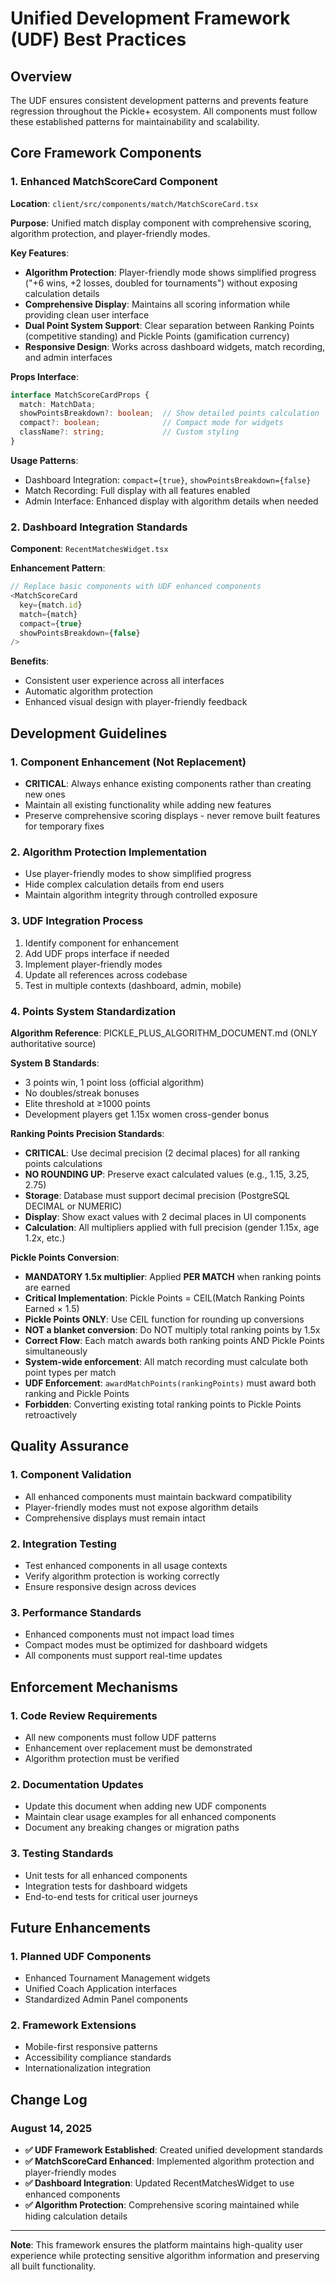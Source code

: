 # Unified Development Framework (UDF) Best Practices

## Overview
The UDF ensures consistent development patterns and prevents feature regression throughout the Pickle+ ecosystem. All components must follow these established patterns for maintainability and scalability.

## Core Framework Components

### 1. Enhanced MatchScoreCard Component
**Location**: `client/src/components/match/MatchScoreCard.tsx`

**Purpose**: Unified match display component with comprehensive scoring, algorithm protection, and player-friendly modes.

**Key Features**:
- **Algorithm Protection**: Player-friendly mode shows simplified progress ("+6 wins, +2 losses, doubled for tournaments") without exposing calculation details
- **Comprehensive Display**: Maintains all scoring information while providing clean user interface
- **Dual Point System Support**: Clear separation between Ranking Points (competitive standing) and Pickle Points (gamification currency)
- **Responsive Design**: Works across dashboard widgets, match recording, and admin interfaces

**Props Interface**:
```typescript
interface MatchScoreCardProps {
  match: MatchData;
  showPointsBreakdown?: boolean;  // Show detailed points calculation
  compact?: boolean;              // Compact mode for widgets
  className?: string;             // Custom styling
}
```

**Usage Patterns**:
- Dashboard Integration: `compact={true}`, `showPointsBreakdown={false}`
- Match Recording: Full display with all features enabled
- Admin Interface: Enhanced display with algorithm details when needed

### 2. Dashboard Integration Standards
**Component**: `RecentMatchesWidget.tsx`

**Enhancement Pattern**:
```typescript
// Replace basic components with UDF enhanced components
<MatchScoreCard 
  key={match.id} 
  match={match} 
  compact={true}
  showPointsBreakdown={false}
/>
```

**Benefits**:
- Consistent user experience across all interfaces
- Automatic algorithm protection
- Enhanced visual design with player-friendly feedback

## Development Guidelines

### 1. Component Enhancement (Not Replacement)
- **CRITICAL**: Always enhance existing components rather than creating new ones
- Maintain all existing functionality while adding new features
- Preserve comprehensive scoring displays - never remove built features for temporary fixes

### 2. Algorithm Protection Implementation
- Use player-friendly modes to show simplified progress
- Hide complex calculation details from end users
- Maintain algorithm integrity through controlled exposure

### 3. UDF Integration Process
1. Identify component for enhancement
2. Add UDF props interface if needed
3. Implement player-friendly modes
4. Update all references across codebase
5. Test in multiple contexts (dashboard, admin, mobile)

### 4. Points System Standardization
**Algorithm Reference**: PICKLE_PLUS_ALGORITHM_DOCUMENT.md (ONLY authoritative source)

**System B Standards**:
- 3 points win, 1 point loss (official algorithm)
- No doubles/streak bonuses
- Elite threshold at ≥1000 points
- Development players get 1.15x women cross-gender bonus

**Ranking Points Precision Standards**:
- **CRITICAL**: Use decimal precision (2 decimal places) for all ranking points calculations
- **NO ROUNDING UP**: Preserve exact calculated values (e.g., 1.15, 3.25, 2.75)
- **Storage**: Database must support decimal precision (PostgreSQL DECIMAL or NUMERIC)
- **Display**: Show exact values with 2 decimal places in UI components
- **Calculation**: All multipliers applied with full precision (gender 1.15x, age 1.2x, etc.)

**Pickle Points Conversion**:
- **MANDATORY 1.5x multiplier**: Applied **PER MATCH** when ranking points are earned
- **Critical Implementation**: Pickle Points = CEIL(Match Ranking Points Earned × 1.5) 
- **Pickle Points ONLY**: Use CEIL function for rounding up conversions
- **NOT a blanket conversion**: Do NOT multiply total ranking points by 1.5x
- **Correct Flow**: Each match awards both ranking points AND Pickle Points simultaneously
- **System-wide enforcement**: All match recording must calculate both point types per match
- **UDF Enforcement**: `awardMatchPoints(rankingPoints)` must award both ranking and Pickle Points
- **Forbidden**: Converting existing total ranking points to Pickle Points retroactively

## Quality Assurance

### 1. Component Validation
- All enhanced components must maintain backward compatibility
- Player-friendly modes must not expose algorithm details
- Comprehensive displays must remain intact

### 2. Integration Testing
- Test enhanced components in all usage contexts
- Verify algorithm protection is working correctly
- Ensure responsive design across devices

### 3. Performance Standards
- Enhanced components must not impact load times
- Compact modes must be optimized for dashboard widgets
- All components must support real-time updates

## Enforcement Mechanisms

### 1. Code Review Requirements
- All new components must follow UDF patterns
- Enhancement over replacement must be demonstrated
- Algorithm protection must be verified

### 2. Documentation Updates
- Update this document when adding new UDF components
- Maintain clear usage examples for all enhanced components
- Document any breaking changes or migration paths

### 3. Testing Standards
- Unit tests for all enhanced components
- Integration tests for dashboard widgets
- End-to-end tests for critical user journeys

## Future Enhancements

### 1. Planned UDF Components
- Enhanced Tournament Management widgets
- Unified Coach Application interfaces
- Standardized Admin Panel components

### 2. Framework Extensions
- Mobile-first responsive patterns
- Accessibility compliance standards
- Internationalization integration

## Change Log

### August 14, 2025
- **✅ UDF Framework Established**: Created unified development standards
- **✅ MatchScoreCard Enhanced**: Implemented algorithm protection and player-friendly modes
- **✅ Dashboard Integration**: Updated RecentMatchesWidget to use enhanced components
- **✅ Algorithm Protection**: Comprehensive scoring maintained while hiding calculation details

---

**Note**: This framework ensures the platform maintains high-quality user experience while protecting sensitive algorithm information and preserving all built functionality.